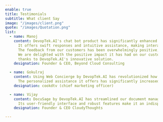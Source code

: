 ```yaml
---
enable: true
title: Testimonials
subtitle: What client Say
image: "/images/client.png"
quote: "/images/Quotation.png"
list:
  - name: Manoj
    content: DevopTek.AI's chat bot product has significantly enhanced our customer support system.
      It offers swift responses and intuitive assistance, making interactions seamless for our clients.
      The feedback from our customers has been overwhelmingly positive, praising the bot's efficiency and effectiveness.
      We are delighted with the positive impact it has had on our customer experience,
      thanks to DevopTek.AI's innovative solution.
    designation: Founder & CEO, Beyond Cloud Consulting

  - name: Gokulraj
    content: Using Web Concierge by DevopTek.AI has revolutionized how we engage with our website visitors.
      The personalized assistance it offers has significantly increased our conversion rates. Highly recommended
    designation: cookdtv (chief marketing officer)

  - name: Vijay
    content: DocuSage by DevopTek.AI has streamlined our document management process, saving us time and effort.
      Its user-friendly interface and robust features make it an indispensable tool for our organization.
    designation: Founder & CEO CloudyThoughts

---
```

